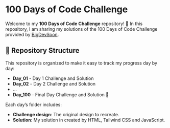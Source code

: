 # 100 Days of Code Challenge

Welcome to my **100 Days of Code Challenge** repository! 🎉
In this repository, I am sharing my solutions of the 100 Days of Code Challenge provided by [BigDevSoon](https://app.bigdevsoon.me/challenges).

## 📂 Repository Structure

This repository is organized to make it easy to track my progress day by day:

- **Day_01** - Day 1 Challenge and Solution
- **Day_02** - Day 2 Challenge and Solution
- ...
- **Day_100** - Final Day Challenge and Solution 🎉

Each day’s folder includes:
  - **Challenge design**: The original design to recreate.
  - **Solution**: My solution in created by HTML, Tailwind CSS and JavaScript.
